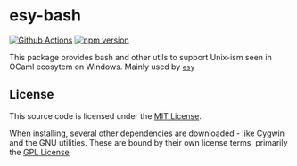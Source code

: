 # esy-bash
[![Github Actions](https://github.com/ManasJayanth/esy-bash/actions/workflows/ci.yml/badge.svg)](https://github.com/ManasJayanth/esy-bash/actions/workflows/ci.yml)
[![npm version](https://badge.fury.io/js/esy-bash.svg)](https://badge.fury.io/js/esy-bash)

This package provides bash and other utils to support Unix-ism seen in OCaml ecosytem on Windows. Mainly used by [`esy`](https://esy.sh/)

## License

This source code is licensed under the [MIT License](./LICENSE).

When installing, several other dependencies are downloaded - like Cygwin and the GNU utilities. These are bound by their own license terms, primarily the [GPL License](https://en.wikipedia.org/wiki/GNU_General_Public_License)


